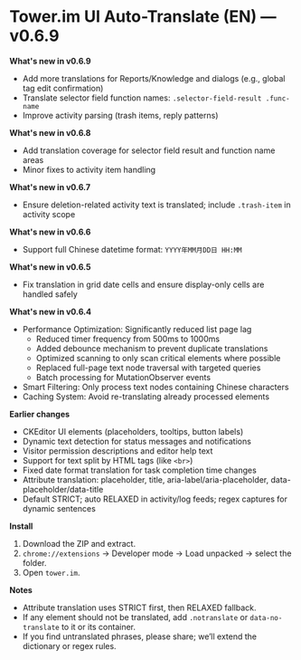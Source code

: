 
# Tower.im UI Auto-Translate (EN) — v0.6.9

**What's new in v0.6.9**
- Add more translations for Reports/Knowledge and dialogs (e.g., global tag edit confirmation)
- Translate selector field function names: `.selector-field-result .func-name`
- Improve activity parsing (trash items, reply patterns)

**What's new in v0.6.8**
- Add translation coverage for selector field result and function name areas
- Minor fixes to activity item handling

**What's new in v0.6.7**
- Ensure deletion-related activity text is translated; include `.trash-item` in activity scope

**What's new in v0.6.6**
- Support full Chinese datetime format: `YYYY年MM月DD日 HH:MM`

**What's new in v0.6.5**
- Fix translation in grid date cells and ensure display-only cells are handled safely

**What's new in v0.6.4**
- Performance Optimization: Significantly reduced list page lag
  - Reduced timer frequency from 500ms to 1000ms
  - Added debounce mechanism to prevent duplicate translations
  - Optimized scanning to only scan critical elements where possible
  - Replaced full-page text node traversal with targeted queries
  - Batch processing for MutationObserver events
- Smart Filtering: Only process text nodes containing Chinese characters
- Caching System: Avoid re-translating already processed elements

**Earlier changes**
- CKEditor UI elements (placeholders, tooltips, button labels)
- Dynamic text detection for status messages and notifications
- Visitor permission descriptions and editor help text
- Support for text split by HTML tags (like `<br>`)
- Fixed date format translation for task completion time changes
- Attribute translation: placeholder, title, aria-label/aria-placeholder, data-placeholder/data-title
- Default STRICT; auto RELAXED in activity/log feeds; regex captures for dynamic sentences

**Install**
1) Download the ZIP and extract.
2) `chrome://extensions` → Developer mode → Load unpacked → select the folder.
3) Open `tower.im`.

**Notes**
- Attribute translation uses STRICT first, then RELAXED fallback.
- If any element should not be translated, add `.notranslate` or `data-no-translate` to it or its container.
- If you find untranslated phrases, please share; we’ll extend the dictionary or regex rules.
